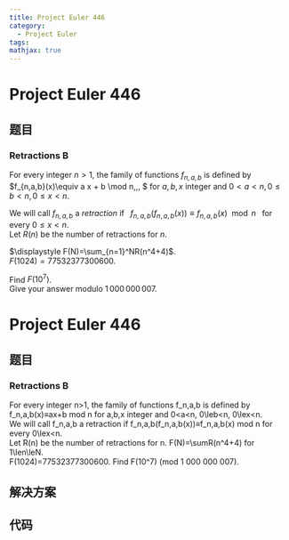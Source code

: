 ```yaml
---
title: Project Euler 446
category:
  - Project Euler
tags:
mathjax: true
---
```

<escape><!-- more --></escape>
    
# Project Euler 446
## 题目
### Retractions B



For every integer $n>1$, the family of functions $f_{n,a,b}$ is defined 
by  <br />
$f_{n,a,b}(x)\equiv a x + b \mod n\,\,\, $ for $a,b,x$ integer and  $0< a <n, 0 \le b < n,0 \le x < n$. 

We will call $f_{n,a,b}$ a <i>retraction</i> if $\,\,\, f_{n,a,b}(f_{n,a,b}(x)) \equiv f_{n,a,b}(x) \mod n \,\,\,$ for every $0 \le x < n$.<br />
Let $R(n)$ be the number of retractions for $n$.


$\displaystyle F(N)=\sum_{n=1}^NR(n^4+4)$. <br /> 
$F(1024)=77532377300600$.<br />

Find $F(10^7)$.<br />
Give your answer modulo $1\,000\,000\,007$.



# Project Euler 446
## 题目
### Retractions B

For every integer n>1, the family of functions f_n,a,b  is defined by f_n,a,b(x)≡ax+b mod n for a,b,x integer and  0<a<n, 0\leb<n, 0\lex<n.<br>We will call f_n,a,b a retraction if f_n,a,b(f_n,a,b(x))≡f_n,a,b(x) mod n for every 0\lex<n.<br>Let R(n) be the number of retractions for n.
F(N)=\sumR(n^4+4) for 1\len\leN.<br>F(1024)=77532377300600.
Find F(10^7) (mod 1 000 000 007).


## 解决方案


## 代码


